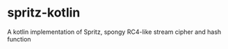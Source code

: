 # spritz-kotlin
A kotlin implementation of Spritz, spongy RC4-like stream cipher and hash function 
